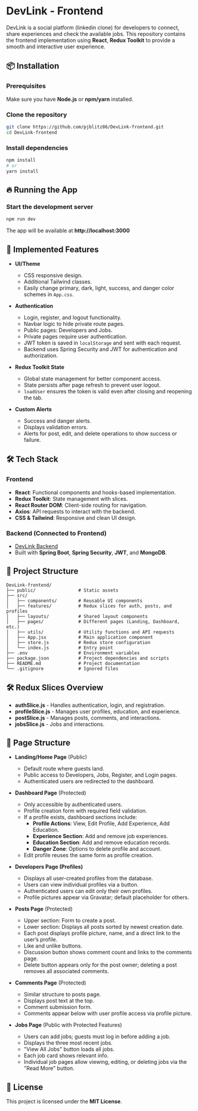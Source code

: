 # DevLink - Frontend

DevLink is a social platform (linkedin clone) for developers to connect, share experiences and check the available jobs. This repository contains the frontend implementation using **React**, **Redux Toolkit** to provide a smooth and interactive user experience.

## 📦 Installation

### Prerequisites

Make sure you have **Node.js** or **npm/yarn** installed.

### Clone the repository

```sh
git clone https://github.com/pjblitz86/DevLink-frontend.git
cd DevLink-frontend
```

### Install dependencies

```sh
npm install
# or
yarn install
```

## 🔥 Running the App

### Start the development server

```sh
npm run dev
```

The app will be available at **http://localhost:3000**

## 🚀 Implemented Features

- **UI/Theme**

  - CSS responsive design.
  - Additional Tailwind classes.
  - Easily change primary, dark, light, success, and danger color schemes in `App.css`.

- **Authentication**

  - Login, register, and logout functionality.
  - Navbar logic to hide private route pages.
  - Public pages: Developers and Jobs.
  - Private pages require user authentication.
  - JWT token is saved in `localStorage` and sent with each request.
  - Backend uses Spring Security and JWT for authentication and authorization.

- **Redux Toolkit State**

  - Global state management for better component access.
  - State persists after page refresh to prevent user logout.
  - `loadUser` ensures the token is valid even after closing and reopening the tab.

- **Custom Alerts**
  - Success and danger alerts.
  - Displays validation errors.
  - Alerts for post, edit, and delete operations to show success or failure.

## 🛠️ Tech Stack

### **Frontend**

- **React**: Functional components and hooks-based implementation.
- **Redux Toolkit**: State management with slices.
- **React Router DOM**: Client-side routing for navigation.
- **Axios**: API requests to interact with the backend.
- **CSS & Tailwind**: Responsive and clean UI design.

### **Backend (Connected to Frontend)**

- [DevLink Backend](https://github.com/pjblitz86/DevLink-backend)
- Built with **Spring Boot**, **Spring Security**, **JWT**, and **MongoDB**.

## 📂 Project Structure

```
DevLink-frontend/
├── public/                # Static assets
├── src/
│   ├── components/        # Reusable UI components
│   ├── features/          # Redux slices for auth, posts, and profiles
│   ├── layouts/           # Shared layout components
│   ├── pages/             # Different pages (Landing, Dashboard, etc.)
│   ├── utils/             # Utility functions and API requests
│   ├── App.jsx            # Main application component
│   ├── store.js           # Redux store configuration
│   └── index.js           # Entry point
├── .env                   # Environment variables
├── package.json           # Project dependencies and scripts
├── README.md              # Project documentation
└── .gitignore             # Ignored files
```

## 🛠️ Redux Slices Overview

- **authSlice.js** - Handles authentication, login, and registration.
- **profileSlice.js** - Manages user profiles, education, and experience.
- **postSlice.js** - Manages posts, comments, and interactions.
- **jobsSlice.js** - Jobs and interactions.

## 📄 Page Structure

- **Landing/Home Page** (Public)

  - Default route where guests land.
  - Public access to Developers, Jobs, Register, and Login pages.
  - Authenticated users are redirected to the dashboard.

- **Dashboard Page** (Protected)

  - Only accessible by authenticated users.
  - Profile creation form with required field validation.
  - If a profile exists, dashboard sections include:
    - **Profile Actions**: View, Edit Profile, Add Experience, Add Education.
    - **Experience Section**: Add and remove job experiences.
    - **Education Section**: Add and remove education records.
    - **Danger Zone**: Options to delete profile and account.
  - Edit profile reuses the same form as profile creation.

- **Developers Page (Profiles)**

  - Displays all user-created profiles from the database.
  - Users can view individual profiles via a button.
  - Authenticated users can edit only their own profiles.
  - Profile pictures appear via Gravatar; default placeholder for others.

- **Posts Page** (Protected)

  - Upper section: Form to create a post.
  - Lower section: Displays all posts sorted by newest creation date.
  - Each post displays profile picture, name, and a direct link to the user’s profile.
  - Like and unlike buttons.
  - Discussion button shows comment count and links to the comments page.
  - Delete button appears only for the post owner; deleting a post removes all associated comments.

- **Comments Page** (Protected)

  - Similar structure to posts page.
  - Displays post text at the top.
  - Comment submission form.
  - Comments appear below with user profile access via profile picture.

- **Jobs Page** (Public with Protected Features)
  - Users can add jobs; guests must log in before adding a job.
  - Displays the three most recent jobs.
  - "View All Jobs" button loads all jobs.
  - Each job card shows relevant info.
  - Individual job pages allow viewing, editing, or deleting jobs via the "Read More" button.

## 📜 License

This project is licensed under the **MIT License**.
